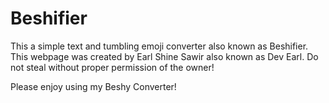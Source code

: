 # Beshifier
This a simple text and tumbling emoji converter also known as Beshifier. This webpage was created by Earl Shine Sawir also known as Dev Earl. Do not steal without proper permission of the owner!

Please enjoy using my Beshy Converter!

